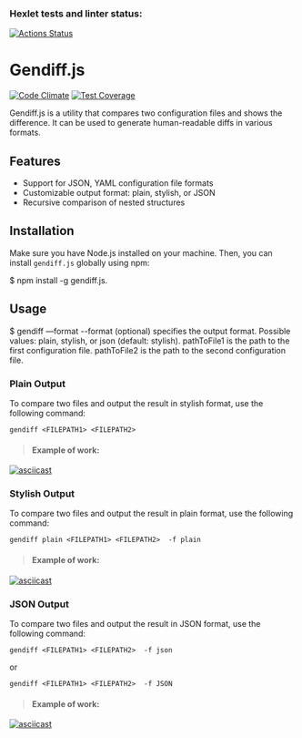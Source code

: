 ### Hexlet tests and linter status: 
[![Actions Status](https://github.com/kazualHD/frontend-project-46/workflows/hexlet-check/badge.svg)](https://github.com/kazualHD/frontend-project-46/actions) 
# Gendiff.js 

[![Code Climate](https://img.shields.io/codeclimate/maintainability/kazualHD/frontend-project-46?style=flat-square)](https://codeclimate.com/github/kazualHD/frontend-project-46) 
[![Test Coverage](https://api.codeclimate.com/v1/badges/xxxxxxxxxxxxxxxxxxxxxxxx/test_coverage)](https://codeclimate.com/github/kazualHD/frontend-project-46/test_coverage) 
 
Gendiff.js is a utility that compares two configuration files and shows the difference. It can be used to generate human-readable diffs in various formats. 
 
## Features 
 
- Support for JSON, YAML configuration file formats 
- Customizable output format: plain, stylish, or JSON 
- Recursive comparison of nested structures 
 
## Installation 
 
Make sure you have Node.js installed on your machine. Then, you can install `gendiff.js` globally using npm: 
 
$ npm install -g gendiff.js. 
 
## **Usage** 
 
$ gendiff —format <format> <pathToFile1> <pathToFile2> 
--format (optional) specifies the output format. Possible values: plain, stylish, or json (default: stylish). 
pathToFile1 is the path to the first configuration file. 
pathToFile2 is the path to the second configuration file. 
 
### Plain Output

To compare two files and output the result in stylish format, use the following command:

```
gendiff <FILEPATH1> <FILEPATH2>
```

> #### Example of work:
>
 [![asciicast](https://asciinema.org/a/I3VStryiA1PhchduoD8EeMsj5.svg)](https://asciinema.org/a/I3VStryiA1PhchduoD8EeMsj5)


### Stylish Output

To compare two files and output the result in plain format, use the following command:

```
gendiff plain <FILEPATH1> <FILEPATH2>  -f plain
```

> #### Example of work:
>
 [![asciicast](https://asciinema.org/a/Z29P9QlWwFzs6l72k5pNBmGKG.svg)](https://asciinema.org/a/Z29P9QlWwFzs6l72k5pNBmGKG)



### JSON Output

To compare two files and output the result in JSON format, use the following command:

```
gendiff <FILEPATH1> <FILEPATH2>  -f json
```

or

```
gendiff <FILEPATH1> <FILEPATH2>  -f JSON
```

> #### Example of work:
>
 [![asciicast](https://asciinema.org/a/OyRXqpfGLZGQxWPo2rVipexNE.svg)](https://asciinema.org/a/OyRXqpfGLZGQxWPo2rVipexNE)
